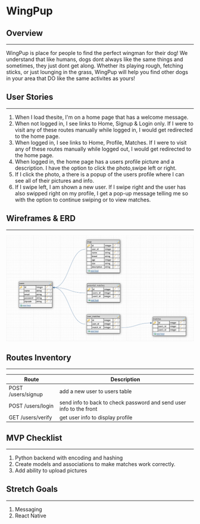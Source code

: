 # WingPup

## Overview

---
WingPup is place for people to find the perfect wingman for their dog! We understand that like humans, dogs dont always like the same things and sometimes, they just dont get along. Whether its playing rough, fetching sticks, or just lounging in the grass, WingPup will help you find other dogs in your area that DO like the same activites as yours! 


## User Stories

---
1. When I load thesite, I'm on a home page that has a welcome message.
1. When not logged in, I see links to Home, Signup & Login only. If I were to visit any of these routes manually while logged in, I would get redirected to the home page.
1. When logged in, I see links to Home, Profile, Matches. If I were to visit any of these routes manually while logged out, I would get redirected to the home page.
1. When logged in, the home page has a users profile picture and a description. I have the option to click the photo,swipe left or right.
1. If I click the photo, a there is a popup of the users profile where I can see all of their pictures and info.
1. If I swipe left, I am shown a new user. If I swipe right and the user has also swipped right on my profile, I get a pop-up message telling me so with the option to continue swiping or to view matches.



## Wireframes & ERD

---
![ERD](./ERD.png)



## Routes Inventory

---

| Route       | Description |
| ----------- | ----------- |
| POST /users/signup | add a new user to users table |
| POST /users/login  | send info to back to check password and send user info to the front |
| GET /users/verify | get user info to display profile | 




## MVP Checklist

---

1. Python backend with encoding and hashing
1. Create models and associations to make matches work correctly.
1. Add ability to upload pictures



## Stretch Goals

---

1. Messaging
1. React Native
